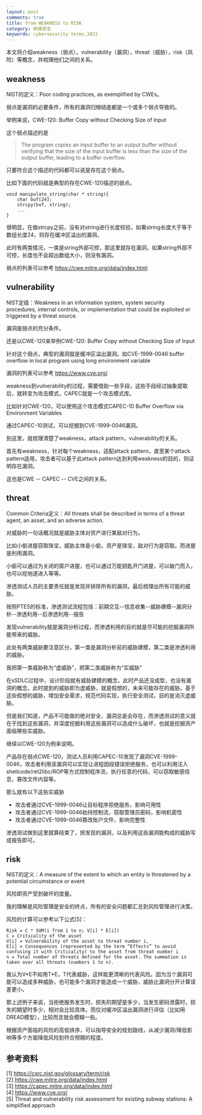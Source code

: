 ```yaml
---
layout: post
comments: true
title: from WEAKNESS to RISK
category: 网络安全
keywords: cybersecurity terms,2022
---
```


本文将介绍weakness（弱点），vulnerability（漏洞），threat（威胁），risk（风险）等概念，并梳理他们之间的关系。

## weakness
NIST的定义：Poor coding practices, as exemplified by CWEs。

弱点是漏洞的必要条件，所有的漏洞归根结底都是一个或多个弱点导致的。

举例来说，CWE-120: Buffer Copy without Checking Size of Input

这个弱点描述的是
> The program copies an input buffer to an output buffer without verifying that the size of the input buffer is less than the size of the output buffer, leading to a buffer overflow.

只要符合这个描述的代码都可以说是存在这个弱点。

比如下面的代码就是典型的存在CWE-120描述的弱点。
```
void manipulate_string(char * string){
	char buf[24];
	strcpy(buf, string);
	...
}
```
很明显，在做strcpy之前，没有对string进行长度校验，如果string长度大于等于数组长度24，则存在缓冲区溢出的漏洞。

此时有两类情况，一类是string外部可控，那这里就存在漏洞，如果string外部不可控，长度也不会超出数组大小，则没有漏洞。

弱点的列表可以参考 https://cwe.mitre.org/data/index.html

## vulnerability
NIST定级：Weakness in an information system, system security procedures, internal controls, or implementation that could be exploited or triggered by a threat source.

漏洞是弱点的充分条件。

还是以CWE-120来举例CWE-120: Buffer Copy without Checking Size of Input

针对这个弱点，典型的漏洞就是缓冲区溢出漏洞。如CVE-1999-0046 buffer overflow in local program using long environment variable

漏洞的列表可以参考 https://www.cve.org/

weakness到vulnerability的过程，需要借助一些手段，这些手段经过抽象提取后，就转变为攻击模式，CAPEC就是一个攻击模式库。

比如针对CWE-120，可以使用这个攻击模式CAPEC-10	Buffer Overflow via Environment Variables

通过CAPEC-10测试，可以挖掘到CVE-1999-0046漏洞。

到这里，就梳理清楚了weakness，attack pattern，vulnerability的关系。

首先有weakness，针对每个weakness，适配attack pattern，直至某个attack pattern适用，攻击者可以基于此attack pattern达到利用weakness的目的，则证明存在漏洞。

这也是CWE -- CAPEC -- CVE之间的关系。

## threat
Common Criteria定义：All  threats  shall  be  described  in  terms  of  a  threat  agent,  an  asset,  and  an adverse action.

对威胁的一句话概况就是威胁主体对资产进行某敌对行为。

比如小偷进屋窃取珠宝，威胁主体是小偷，资产是珠宝，敌对行为是窃取。而进屋是利用漏洞。

小偷可以通过为关闭的窗户进屋，也可以通过万能钥匙开门进屋，可以破门而入，也可以挖地道进入等等。

渗透测试人员的主要责任就是发现并排除所有的漏洞，最后梳理出所有可能的威胁。

按照PTES的标准，渗透测试流程包括：前期交互--信息收集--威胁建模--漏洞分析--渗透利用--后渗透利用--报告

发现vulnerability就是漏洞分析过程，而渗透利用的目的就是尽可能的挖掘漏洞所能带来的威胁。

此处有两类威胁要注意区分，第一类是漏洞分析前的威胁建模，第二类是渗透利用的威胁。

我把第一类威胁称为“虚威胁”，把第二类威胁称为“实威胁”

在sSDLC过程中，设计阶段就有威胁建模的概念，此时产品还没成型，也没有漏洞的概念。此时提到的威胁即为虚威胁，就是假想的，未来可能存在的威胁。基于这些假想的威胁，增加安全需求，规范代码实现，执行安全测试，目的是消灭虚威胁。

但是我们知道，产品不可能做的绝对安全，漏洞总是会存在，而渗透测试的意义就在于找到这些漏洞，并深度挖掘利用这些漏洞可以造成什么破坏，也就是挖掘资产面临哪些实威胁。

继续以CWE-120为例来说明。

产品存在弱点CWE-120，测试人员利用CAPEC-10发现了漏洞CVE-1999-0046，攻击者利用该漏洞可以实现让进程因段错误拒绝服务，也可以利用注入shellcode/ret2libc/ROP等方式控制程序流，执行任意的代码，可以窃取敏感信息，篡改文件内容等。

那么就有以下这些实威胁
+ 攻击者通过CVE-1999-0046让目标程序拒绝服务，影响可用性
+ 攻击者通过CVE-1999-0046劫持控制流，窃取管理员密码，影响机密性
+ 攻击者通过CVE-1999-0046篡改账户文件，影响完整性

渗透测试做到这里就算结束了，把发现的漏洞，以及利用这些漏洞能构成的威胁写成报告即可。

## risk
NIST的定义：A measure of the extent to which an entity is threatened by a potential circumstance or event

风险即资产受到破坏的度量。

我的理解是风险管理是安全的终点，所有的安全问题都汇总到风险管理进行决策。

风险的计算可以参考以下公式[5]：
```
Risk = C * SUM(i from 1 to n; V[i] * E[i])
C = Criticality of the asset
V[i] = Vulnerability of the asset to threat number i,
E[i] = Consequences (represented by the term “Effects” to avoid confusing it with Criticality) to the asset from threat number i
n = Total number of threats defined for the asset. The summation is taken over all threats (numbers 1 to n).
```

我认为V\*E不如用T\*E，T代表威胁，这样能更清晰的代表风险。因为当个漏洞可能可以造成多种威胁，也可能多个漏洞才能造成一个威胁，威胁比漏洞分开计算误差更小。

那上述例子来说，当拒绝服务发生时，损失的期望是多少，当发生密码泄露时，损失的期望时多少，相对会比较具体。而仅对缓冲区溢出漏洞进行评估（比如用DREAD模型），比较而言就会模糊一些。

根据资产面临的风险的高低排序，可以指导安全的规划路线，从减少漏洞/降低影响等多个方面降低风险到符合预期的程度。


## 参考资料
[1] https://csrc.nist.gov/glossary/term/risk<br>
[2] https://cwe.mitre.org/data/index.html<br>
[3] https://capec.mitre.org/data/index.html<br>
[4] https://www.cve.org/<br>
[5] Threat and vulnerability risk assessment for existing subway stations: A simplified approach
